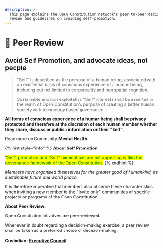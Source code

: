 ```yaml
---
description: >-
  This page explains the Open Constitution network's peer-to-peer decision
  review and guidelines on avoiding self-promotion.
---
```


# 🤝 Peer Review

## Avoid Self Promotion, and advocate ideas, not people

> "Self" is described as the persona of a human being, associated with an existential basis of conscious experience of a human being, including but not limited to corporeality and non spatial cognition.
>
> Sustainable and non exploitative "Self" interests shall be asserted in the realm of Open Constitution's purpose of creating a better human society with technology based governance.&#x20;

**All forms of conscious experience of a human being shall be privacy protected and therefore at the discretion of each human member whether they share, discuss or publish information on their "Self".**

Read more on Community **Mental Health**.

{% hint style="info" %}
**About Self Promotion:**

<mark style="color:green;">"Self" promotion and "Self" nominations are not appealing within the governance framework of the Open Constitution.</mark>&#x20;
{% endhint %}

_Members have organised themselves for the greater good of humankind, its sustainable future and world peace._&#x20;

It is therefore imperative that members also observe these characteristics when inviting a new member to the "Invite only"  communities of specific projects or programs of the Open Constitution.

**About Peer Review:**

Open Constitution initiatives are peer-reviewed.

Whenever in doubt regarding a decision-making exercise, a peer review shall be taken as a preferred choice of decision-making. \
\
**Custodian:** [**Executive Council**](../../foundation/executive-council.md)
